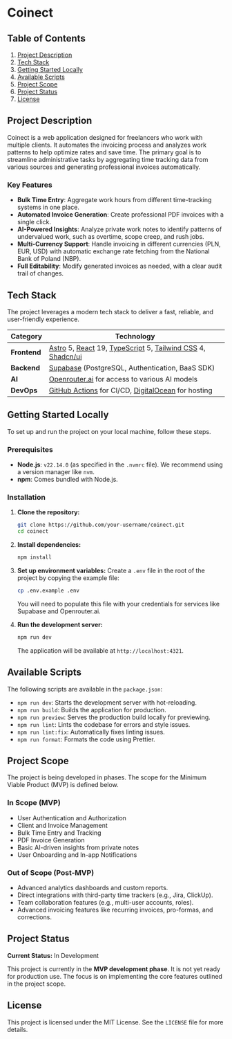 # Coinect

## Table of Contents
1. [Project Description](#project-description)
2. [Tech Stack](#tech-stack)
3. [Getting Started Locally](#getting-started-locally)
4. [Available Scripts](#available-scripts)
5. [Project Scope](#project-scope)
6. [Project Status](#project-status)
7. [License](#license)

## Project Description

Coinect is a web application designed for freelancers who work with multiple clients. It automates the invoicing process and analyzes work patterns to help optimize rates and save time. The primary goal is to streamline administrative tasks by aggregating time tracking data from various sources and generating professional invoices automatically.

### Key Features
- **Bulk Time Entry**: Aggregate work hours from different time-tracking systems in one place.
- **Automated Invoice Generation**: Create professional PDF invoices with a single click.
- **AI-Powered Insights**: Analyze private work notes to identify patterns of undervalued work, such as overtime, scope creep, and rush jobs.
- **Multi-Currency Support**: Handle invoicing in different currencies (PLN, EUR, USD) with automatic exchange rate fetching from the National Bank of Poland (NBP).
- **Full Editability**: Modify generated invoices as needed, with a clear audit trail of changes.

## Tech Stack

The project leverages a modern tech stack to deliver a fast, reliable, and user-friendly experience.

| Category      | Technology                                                              |
|---------------|-------------------------------------------------------------------------|
| **Frontend**  | [Astro](https://astro.build/) 5, [React](https://react.dev/) 19, [TypeScript](https://www.typescriptlang.org/) 5, [Tailwind CSS](https://tailwindcss.com/) 4, [Shadcn/ui](https://ui.shadcn.com/) |
| **Backend**   | [Supabase](https://supabase.com/) (PostgreSQL, Authentication, BaaS SDK)  |
| **AI**        | [Openrouter.ai](https://openrouter.ai/) for access to various AI models     |
| **DevOps**    | [GitHub Actions](https://github.com/features/actions) for CI/CD, [DigitalOcean](https://www.digitalocean.com/) for hosting |

## Getting Started Locally

To set up and run the project on your local machine, follow these steps.

### Prerequisites
- **Node.js**: `v22.14.0` (as specified in the `.nvmrc` file). We recommend using a version manager like `nvm`.
- **npm**: Comes bundled with Node.js.

### Installation
1.  **Clone the repository:**
    ```bash
    git clone https://github.com/your-username/coinect.git
    cd coinect
    ```

2.  **Install dependencies:**
    ```bash
    npm install
    ```

3.  **Set up environment variables:**
    Create a `.env` file in the root of the project by copying the example file:
    ```bash
    cp .env.example .env
    ```
    You will need to populate this file with your credentials for services like Supabase and Openrouter.ai.

4.  **Run the development server:**
    ```bash
    npm run dev
    ```
    The application will be available at `http://localhost:4321`.

## Available Scripts

The following scripts are available in the `package.json`:

-   `npm run dev`: Starts the development server with hot-reloading.
-   `npm run build`: Builds the application for production.
-   `npm run preview`: Serves the production build locally for previewing.
-   `npm run lint`: Lints the codebase for errors and style issues.
-   `npm run lint:fix`: Automatically fixes linting issues.
-   `npm run format`: Formats the code using Prettier.

## Project Scope

The project is being developed in phases. The scope for the Minimum Viable Product (MVP) is defined below.

### In Scope (MVP)
-   User Authentication and Authorization
-   Client and Invoice Management
-   Bulk Time Entry and Tracking
-   PDF Invoice Generation
-   Basic AI-driven insights from private notes
-   User Onboarding and In-app Notifications

### Out of Scope (Post-MVP)
-   Advanced analytics dashboards and custom reports.
-   Direct integrations with third-party time trackers (e.g., Jira, ClickUp).
-   Team collaboration features (e.g., multi-user accounts, roles).
-   Advanced invoicing features like recurring invoices, pro-formas, and corrections.

## Project Status

**Current Status:** In Development

This project is currently in the **MVP development phase**. It is not yet ready for production use. The focus is on implementing the core features outlined in the project scope.

## License

This project is licensed under the MIT License. See the `LICENSE` file for more details.
